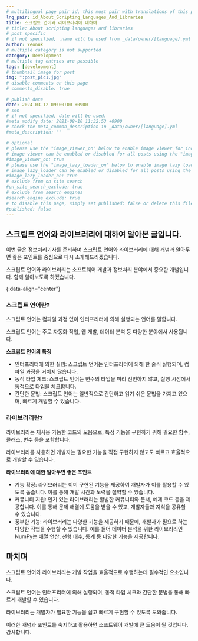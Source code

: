 ```yaml
---
# multilingual page pair id, this must pair with translations of this page. (This name must be unique)
lng_pair: id_About_Scripting_Languages_And_Libraries
title: 스크립트 언어와 라이브러리에 대하여
# title: About scripting languages and libraries
# post specific
# if not specified, .name will be used from _data/owner/[language].yml
author: Yeonuk
# multiple category is not supported
category: Development
# multiple tag entries are possible
tags: [development]
# thumbnail image for post
img: ":post_pic1.jpg"
# disable comments on this page
# comments_disable: true

# publish date
date: 2024-03-12 09:00:00 +0900
# seo
# if not specified, date will be used.
#meta_modify_date: 2021-08-10 11:32:53 +0900
# check the meta_common_description in _data/owner/[language].yml
#meta_description: ""

# optional
# please use the "image_viewer_on" below to enable image viewer for individual pages or posts (_posts/ or [language]/_posts folders).
# image viewer can be enabled or disabled for all posts using the "image_viewer_posts: true" setting in _data/conf/main.yml.
#image_viewer_on: true
# please use the "image_lazy_loader_on" below to enable image lazy loader for individual pages or posts (_posts/ or [language]/_posts folders).
# image lazy loader can be enabled or disabled for all posts using the "image_lazy_loader_posts: true" setting in _data/conf/main.yml.
#image_lazy_loader_on: true
# exclude from on site search
#on_site_search_exclude: true
# exclude from search engines
#search_engine_exclude: true
# to disable this page, simply set published: false or delete this file
#published: false
---
```


<!-- outline-start -->

## 스크립트 언어와 라이브러리에 대하여 알아본 글입니다.

이번 글은 정보처리기사를 준비하며 스크립트 언어와 라이브러리에 대해 개념과 알아두면 좋은 포인트를 중심으로 다시 소개해드리겠습니다.

스크립트 언어와 라이브러리는 소프트웨어 개발과 정보처리 분야에서 중요한 개념입니다. 함께 알아보도록 하겠습니다.

{:data-align="center"}

<!-- outline-end -->

### 스크립트 언어란?

스크립트 언어는 컴파일 과정 없이 인터프리터에 의해 실행되는 언어를 말합니다.

스크립트 언어는 주로 자동화 작업, 웹 개발, 데이터 분석 등 다양한 분야에서 사용됩니다.

**스크립트 언어의 특징**

- 인터프리터에 의한 실행: 스크립트 언어는 인터프리터에 의해 한 줄씩 실행되며, 컴파일 과정을 거치지 않습니다.
- 동적 타입 체크: 스크립트 언어는 변수의 타입을 미리 선언하지 않고, 실행 시점에서 동적으로 타입을 체크합니다.
- 간단한 문법: 스크립트 언어는 일반적으로 간단하고 읽기 쉬운 문법을 가지고 있으며, 빠르게 개발할 수 있습니다.

### 라이브러리란?

라이브러리는 재사용 가능한 코드의 모음으로, 특정 기능을 구현하기 위해 필요한 함수, 클래스, 변수 등을 포함합니다.

라이브러리를 사용하면 개발자는 필요한 기능을 직접 구현하지 않고도 빠르고 효율적으로 개발할 수 있습니다.

**라이브러리에 대한 알아두면 좋은 포인트**

- 기능 확장: 라이브러리는 이미 구현된 기능을 제공하여 개발자가 이를 활용할 수 있도록 돕습니다. 이를 통해 개발 시간과 노력을 절약할 수 있습니다.
- 커뮤니티 지원: 인기 있는 라이브러리는 활발한 커뮤니티와 문서, 예제 코드 등을 제공합니다. 이를 통해 문제 해결에 도움을 받을 수 있고, 개발자들과 지식을 공유할 수 있습니다.
- 풍부한 기능: 라이브러리는 다양한 기능을 제공하기 때문에, 개발자가 필요로 하는 다양한 작업을 수행할 수 있습니다. 예를 들어 데이터 분석을 위한 라이브러리인 NumPy는 배열 연산, 선형 대수, 통계 등 다양한 기능을 제공합니다.

## 마치며

스크립트 언어와 라이브러리는 개발 작업을 효율적으로 수행하는데 필수적인 요소입니다.

스크립트 언어는 인터프리터에 의해 실행되며, 동적 타입 체크와 간단한 문법을 통해 빠르게 개발할 수 있습니다.

라이브러리는 개발자가 필요한 기능을 쉽고 빠르게 구현할 수 있도록 도와줍니다.

이러한 개념과 포인트를 숙지하고 활용하면 소프트웨어 개발에 큰 도움이 될 것입니다. 감사합니다.
